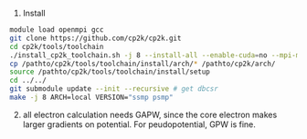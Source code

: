 1. Install 
```bash
module load openmpi gcc
git clone https://github.com/cp2k/cp2k.git
cd cp2k/tools/toolchain
./install_cp2k_toolchain.sh -j 8 --install-all --enable-cuda=no --mpi-mode=openmpi
cp /pathto/cp2k/tools/toolchain/install/arch/* /pathto/cp2k/arch/
source /pathto/cp2k/tools/toolchain/install/setup
cd ../../
git submodule update --init --recursive # get dbcsr
make -j 8 ARCH=local VERSION="ssmp psmp"
```

2. all electron calculation needs GAPW, since the core electron makes larger gradients on potential. For peudopotential, GPW is fine.
